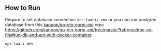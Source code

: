 ## How to Run

Require to set database connection `src-tauri/.env` or you can run postgres database from this [kanoon/go-gin-gorm-api](ttps://github.com/kanoon/go-gin-gorm-api) repo <br />
https://github.com/kanoon/go-gin-gorm-api/tree/master?tab=readme-ov-file#run-db-and-api-with-docker-container

```
npx tuari dev
```
